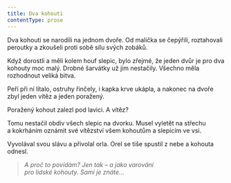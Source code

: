 ```yaml
---
title: Dva kohouti
contentType: prose
---
```


  

Dva kohouti se narodili na jednom dvoře. Od malička se čepýřili, roztahovali peroutky a zkoušeli proti sobě sílu svých zobáků.

Když dorostli a měli kolem houf slepic, bylo zřejmé, že jeden dvůr je pro dva kohouty moc malý. Drobné šarvátky už jim nestačily. Všechno měla rozhodnout veliká bitva.

Peří při ní lítalo, ostruhy řinčely, i kapka krve ukápla, a nakonec na dvoře zbyl jeden vítěz a jeden poražený.

Poražený kohout zalezl pod lavici. A vítěz?

Tomu nestačil obdiv všech slepic na dvorku. Musel vyletět na střechu a kokrháním oznámit své vítězství všem kohoutům a slepicím ve vsi.

Vyvolával svou slávu a přivolal orla. Orel se tiše spustil z nebe a kohouta odnesl.

> _A proč to povídám? Jen tak – a jako varování  
> pro lidské kohouty. Sami je znáte…_

